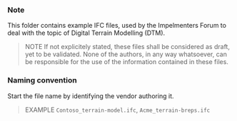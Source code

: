 ### Note
This folder contains example IFC files, used by the Impelmenters Forum to deal with the topic of Digital Terrain Modelling (DTM).
> NOTE  If not explicitely stated, these files shall be considered as draft, yet to be validated.
> None of the authors, in any way whatsoever, can be responsible for the use of the information contained in these files.

### Naming convention
Start the file name by identifying the vendor authoring it.

> EXAMPLE `Contoso_terrain-model.ifc`, `Acme_terrain-breps.ifc`
